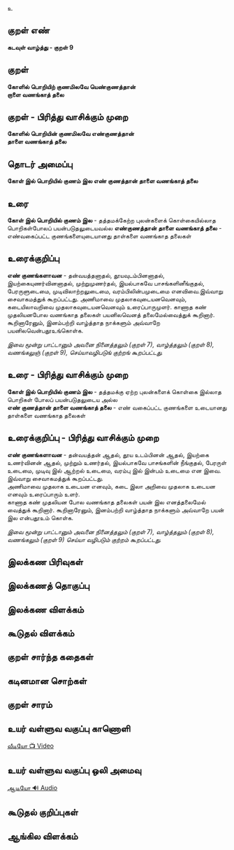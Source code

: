 உ

## குறள் எண்
**கடவுள் வாழ்த்து - குறள் 9**

## குறள் 

**கோளில் பொறியிற் குணமிலவே யெண்குணத்தான்  
றாளை வணங்காத் தலை**


## குறள் - பிரித்து வாசிக்கும் முறை

**கோளில் பொறியின் குணமிலவே எண்குணத்தான்  
தாளை வணங்காத் தலை**


## தொடர் அமைப்பு

**கோள் இல் பொறியில் குணம் இல எண் குணத்தான் தாளை வணங்காத் தலை**

## உரை

**கோள் இல் பொறியில் குணம் இல**  - தத்தமக்கேற்ற புலன்களைக் கொள்கையில்லாத பொறிகள்போலப் பயன்படுதலுடையவல்ல **எண்குணத்தான் தாளை வணங்காத் தலை** - எண்வகைப்பட்ட குணங்களையுடையானது தாள்களை வணங்காத தலைகள்


## உரைக்குறிப்பு

**எண் குணங்களாவன** - தன்வயத்தனாதல், தூயவுடம்பினனாதல், இயற்கையுணர்வினனாதல், முற்றுமுணர்தல், இயல்பாகவே பாசங்களினீங்குதல், பேரருளுடைமை, முடிவிலாற்றலுடைமை, வரம்பிலின்பமுடைமை எனவிவை.இவ்வாறு சைவாகமத்துக் கூறப்பட்டது. அணிமாவை முதலாகவுடையனவெனவும், கடையிலாவறிவை முதலாகவுடையனவெனவும் உரைப்பாருமுளர். காணாத கண் முதலியனபோல வணங்காத தலைகள் பயனிலவெனத் தலைமேல்வைத்துக் கூறினார். கூறினாரேனும், இனம்பற்றி வாழ்த்தாத நாக்களும் அவ்வாறே பயனிலவென்பதூஉங்கொள்க.  

_இவை மூன்று பாட்டானும் அவனை நினைத்தலும் (குறள் 7), வாழ்த்தலும் (குறள் 8), வணங்கலுஞ் (குறள் 9), செய்யாவழிபடுங் குற்றங் கூறப்பட்டது._


## உரை - பிரித்து வாசிக்கும் முறை

**கோள் இல் பொறியில் குணம் இல**  - தத்தமக்கு ஏற்ற புலன்களைக் கொள்கை இல்லாத பொறிகள் போலப் பயன்படுதலுடைய அல்ல  
**எண் குணத்தான் தாளை வணங்காத் தலை** - எண் வகைப்பட்ட குணங்களை உடையானது தாள்களை வணங்காத தலைகள்


## உரைக்குறிப்பு - பிரித்து வாசிக்கும் முறை

**எண் குணங்களாவன** - தன்வயத்தன் ஆதல், தூய உடம்பினன் ஆதல், இயற்கை உணர்வினன் ஆதல், முற்றும் உணர்தல், இயல்பாகவே பாசங்களின் நீங்குதல், பேரருள் உடைமை, முடிவு இல் ஆற்றல் உடைமை, வரம்பு இல் இன்பம் உடைமை என இவை.  
இவ்வாறு சைவாகமத்துக் கூறப்பட்டது.  
அணிமாவை முதலாக உடையன எனவும், கடை இலா அறிவை முதலாக உடையன எனவும் உரைப்பாரும் உளர்.  
காணாத கண் முதலியன போல வணங்காத தலைகள் பயன் இல எனத்தலைமேல் வைத்துக் கூறினார். கூறினாரேனும், இனம்பற்றி வாழ்த்தாத நாக்களும் அவ்வாறே பயன் இல என்பதூஉம் கொள்க.

_இவை மூன்று பாட்டானும் அவனை நினைத்தலும் (குறள் 7), வாழ்த்தலும் (குறள் 8), வணங்கலும் (குறள் 9) செய்யா வழிபடும் குற்றம் கூறப்பட்டது._


## இலக்கண பிரிவுகள் 


## இலக்கணத் தொகுப்பு 


## இலக்கண விளக்கம்


## கூடுதல் விளக்கம்


## குறள் சார்ந்த கதைகள் 


## கடினமான சொற்கள்


## குறள் சாரம் 


## உயர் வள்ளுவ வகுப்பு காணொளி

[ வீடியோ 📺 Video ](https://youtu.be/KPFIyR6noYo)

## உயர் வள்ளுவ வகுப்பு ஒலி அமைவு 

[ ஆடியோ 🔊 Audio ](https://drive.google.com/open?id=15jcTQ1W1v5O8whIlL2AFggjI-IXuaNqw)

## கூடுதல் குறிப்புகள்


## ஆங்கில விளக்கம்

